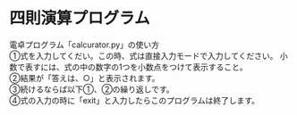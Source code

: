 # 四則演算プログラム

電卓プログラム「calcurator.py」の使い方  
①式を入力してくだい。この時、式は直接入力モードで入力してください。
小数で表すには、式の中の数字の1つを小数点をつけて表示すること。  
②結果が「答えは、○」と表示されます。  
③続けるならば以下①、②の繰り返しです。  
④式の入力の時に「exit」と入力したらこのプログラムは終了します。

